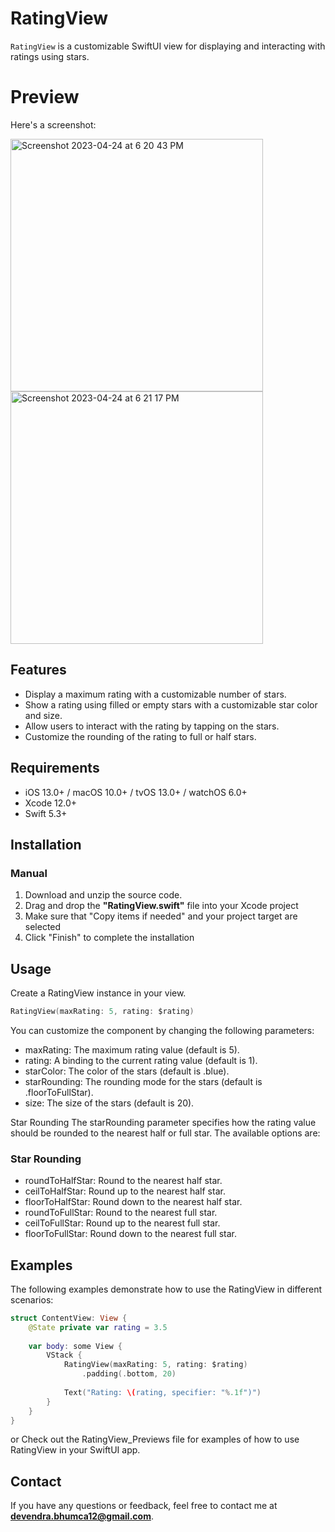 # RatingView
`RatingView` is a customizable SwiftUI view for displaying and interacting with ratings using stars.

# Preview
Here's a screenshot:

<img width="404" alt="Screenshot 2023-04-24 at 6 20 43 PM" src="https://user-images.githubusercontent.com/8961643/234006439-b9ef1005-633b-4207-b4b3-7ac8043061d2.png"> <img width="404" alt="Screenshot 2023-04-24 at 6 21 17 PM" src="https://user-images.githubusercontent.com/8961643/234006496-f786c022-b99b-4c9b-a422-c56dc41dcc96.png">

## Features
- Display a maximum rating with a customizable number of stars.
- Show a rating using filled or empty stars with a customizable star color and size.
- Allow users to interact with the rating by tapping on the stars.
- Customize the rounding of the rating to full or half stars.

## Requirements
- iOS 13.0+ / macOS 10.0+ / tvOS 13.0+ / watchOS 6.0+
- Xcode 12.0+
- Swift 5.3+

## Installation

### Manual
1. Download and unzip the source code.
2. Drag and drop the **"RatingView.swift"** file into your Xcode project
3. Make sure that "Copy items if needed" and your project target are selected
4. Click "Finish" to complete the installation

## Usage
Create a RatingView instance in your view.

```swift
RatingView(maxRating: 5, rating: $rating)
```
You can customize the component by changing the following parameters:

- maxRating: The maximum rating value (default is 5).
- rating: A binding to the current rating value (default is 1).
- starColor: The color of the stars (default is .blue).
- starRounding: The rounding mode for the stars (default is .floorToFullStar).
- size: The size of the stars (default is 20).

Star Rounding
The starRounding parameter specifies how the rating value should be rounded to the nearest half or full star. The available options are:

### Star Rounding
- roundToHalfStar: Round to the nearest half star.
- ceilToHalfStar: Round up to the nearest half star.
- floorToHalfStar: Round down to the nearest half star.
- roundToFullStar: Round to the nearest full star.
- ceilToFullStar: Round up to the nearest full star.
- floorToFullStar: Round down to the nearest full star.

## Examples
The following examples demonstrate how to use the RatingView in different scenarios:

```swift
struct ContentView: View {
    @State private var rating = 3.5
    
    var body: some View {
        VStack {
            RatingView(maxRating: 5, rating: $rating)
                .padding(.bottom, 20)
            
            Text("Rating: \(rating, specifier: "%.1f")")
        }
    }
}
```

or Check out the RatingView_Previews file for examples of how to use RatingView in your SwiftUI app.

## Contact
If you have any questions or feedback, feel free to contact me at **devendra.bhumca12@gmail.com**.
